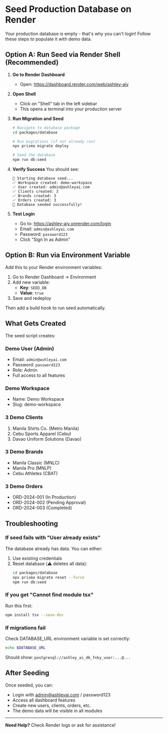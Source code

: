 # Seed Production Database on Render

Your production database is empty - that's why you can't login! Follow these steps to populate it with demo data.

## Option A: Run Seed via Render Shell (Recommended)

1. **Go to Render Dashboard**
   - Open: https://dashboard.render.com/web/ashley-aiy

2. **Open Shell**
   - Click on "Shell" tab in the left sidebar
   - This opens a terminal into your production server

3. **Run Migration and Seed**
   ```bash
   # Navigate to database package
   cd packages/database

   # Run migrations (if not already run)
   npx prisma migrate deploy

   # Seed the database
   npm run db:seed
   ```

4. **Verify Success**
   You should see:
   ```
   🌱 Starting database seed...
   ✅ Workspace created: demo-workspace
   ✅ User created: admin@ashleyai.com
   ✅ Clients created: 3
   ✅ Brands created: 3
   ✅ Orders created: 3
   🎉 Database seeded successfully!
   ```

5. **Test Login**
   - Go to: https://ashley-aiy.onrender.com/login
   - Email: `admin@ashleyai.com`
   - Password: `password123`
   - Click "Sign In as Admin"

## Option B: Run via Environment Variable

Add this to your Render environment variables:

1. Go to Render Dashboard → Environment
2. Add new variable:
   - **Key**: `SEED_DB`
   - **Value**: `true`
3. Save and redeploy

Then add a build hook to run seed automatically.

## What Gets Created

The seed script creates:

### Demo User (Admin)
- Email: `admin@ashleyai.com`
- Password: `password123`
- Role: Admin
- Full access to all features

### Demo Workspace
- Name: Demo Workspace
- Slug: demo-workspace

### 3 Demo Clients
1. Manila Shirts Co. (Metro Manila)
2. Cebu Sports Apparel (Cebu)
3. Davao Uniform Solutions (Davao)

### 3 Demo Brands
- Manila Classic (MNLC)
- Manila Pro (MNLP)
- Cebu Athletes (CBAT)

### 3 Demo Orders
- ORD-2024-001 (In Production)
- ORD-2024-002 (Pending Approval)
- ORD-2024-003 (Completed)

## Troubleshooting

### If seed fails with "User already exists"
The database already has data. You can either:
1. Use existing credentials
2. Reset database (⚠️ deletes all data):
   ```bash
   cd packages/database
   npx prisma migrate reset --force
   npm run db:seed
   ```

### If you get "Cannot find module tsx"
Run this first:
```bash
npm install tsx --save-dev
```

### If migrations fail
Check DATABASE_URL environment variable is set correctly:
```bash
echo $DATABASE_URL
```

Should show: `postgresql://ashley_ai_db_fnky_user:...@...`

## After Seeding

Once seeded, you can:
- Login with admin@ashleyai.com / password123
- Access all dashboard features
- Create new users, clients, orders, etc.
- The demo data will be visible in all modules

---

**Need Help?** Check Render logs or ask for assistance!
